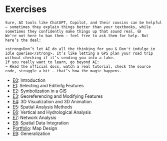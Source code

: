 # Exercises
```{admonition} 🤖 A quick note on using AI
Sure, AI tools like ChatGPT, Copilot, and their cousins can be helpful — sometimes they explain things better than your textbooks, while sometimes they confidently make things up that sound real. 😅
We’re not here to ban them — feel free to ask them for help. But here’s the deal:

<strong>Don’t let AI do all the thinking for you & Don't indulge in idle queries</strong>. It’s like letting a GPS plan your road trip without checking if it’s sending you into a lake.
If you really want to learn, go beyond AI:
→ Read the official docs, watch a real tutorial, check the source code, struggle a bit — that’s how the magic happens.
```


- [E0](./ex0.md): Introduction
- [E1](./ex1.md): Selecting and Editinfg Features
- [E2](./ex2.md): Symbolization in a GIS
- [E3](./ex3.md): Georeferencing and Modifying Features
- [E4](./ex4.md): 3D Visualization and 3D Animation
- [E5](./ex5.md): Spatial Analysis Methods
- [E6](./ex6.md): Vertical and Hydrological Analysis
- [E7](./ex7.md): Network Analysis
- [E8](./ex8.md): Spatial Data Integration
- [Portfolio](./portfolio.md): Map Design
- [E9](./ex9.md): Generalization